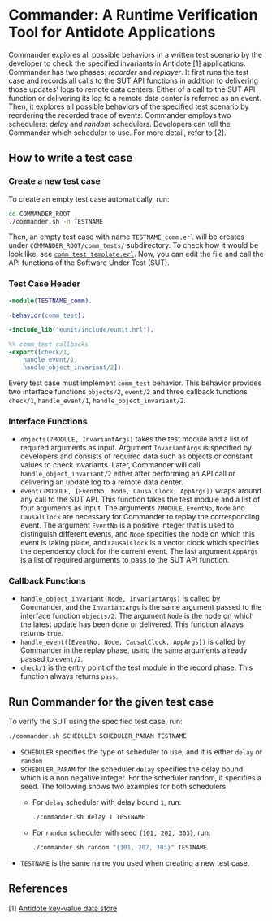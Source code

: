# Commander: A Runtime Verification Tool for Antidote Applications
Commander explores all possible behaviors in a written test scenario by the developer to check the specified invariants in Antidote [1] applications.
Commander has two phases: *recorder* and *replayer*. It first runs the test case and records all calls to the SUT API functions in addition to delivering those updates' logs to remote data centers. Either of a call to the SUT API function or delivering its log to a remote data center is referred as an event. Then, it explores all possible behaviors of the specified test scenario by reordering the recorded trace of events. Commander employs two schedulers: *delay* and *random* schedulers. Developers can tell the Commander which scheduler to use. For more detail, refer to [2].

## How to write a test case
### Create a new test case
To create an empty test case automatically, run: 

```bash
cd COMMANDER_ROOT
./commander.sh -n TESTNAME
```

Then, an empty test case with name `TESTNAME_comm.erl` will be creates under `COMMANDER_ROOT/comm_tests/` subdirectory. To check how it would be look like, see [`comm_test_template.erl`](https://github.com/Maryam81609/commander/blob/check_realistic_benchmarks/comm_test_template.erl). Now, you can edit the file and call the API functions of the Software Under Test (SUT).

### Test Case Header
```Erlang
-module(TESTNAME_comm).

-behavior(comm_test).

-include_lib("eunit/include/eunit.hrl").

%% comm_test callbacks
-export([check/1,
    handle_event/1,
    handle_object_invariant/2]).
```

Every test case must implement `comm_test` behavior. This behavior provides two interface functions `objects/2`, `event/2` and three callback functions `check/1`, `handle_event/1`, `handle_object_invariant/2`.

### Interface Functions
* `objects(?MODULE, InvariantArgs)` takes the test module and a list of required arguments as input. Argument `InvariantArgs` is specified by developers and consists of required data such as objects or constant values to check invariants. Later, Commander will call `handle_object_invariant/2` either after performing an API call or delivering an update log to a remote data center.
* `event(?MODULE, [EventNo, Node, CausalClock, AppArgs])` wraps around any call to  the SUT API. This function takes the test module and a list of four arguments as input. The arguments `?MODULE`, `EventNo`, `Node` and `CausalClock` are necessary for Commander to replay the corresponding event. The argument `EventNo` is a positive integer that is used to distinguish different events, and `Node` specifies the node on which this event is taking place, and `CausalClock` is a vector clock which specifies the dependency clock for the current event. The last argument `AppArgs` is a list of required arguments to pass to the SUT API function. 

### Callback Functions
* `handle_object_invariant(Node, InvariantArgs)` is called by Commander, and the `InvariantArgs` is the same argument passed to the interface function `objects/2`. The argument `Node` is the node on which the latest update has been done or delivered. This function always returns `true`.
* `handle_event([EventNo, Node, CausalClock, AppArgs])` is called by Commander in the replay phase, using the same arguments already passed to `event/2`.
* `check/1` is the entry point of the test module in the record phase. This function always returns `pass`.

## Run Commander for the given test case
To verify the SUT using the specified test case, run:

```bash
./commander.sh SCHEDULER SCHEDULER_PARAM TESTNAME
```
* `SCHEDULER` specifies the type of scheduler to use, and it is either `delay` or `random`
* `SCHEDULER_PARAM` for the scheduler `delay` specifies the delay bound which is a non negative integer. For the scheduler random, it specifies a seed. The following shows two examples for both schedulers:
	* For `delay` scheduler with delay bound `1`, run:
	
		```bash
		./commander.sh delay 1 TESTNAME
		```
		
	* For `random` scheduler with seed `{101, 202, 303}`, run:
	
		```bash
		./commander.sh random "{101, 202, 303}" TESTNAME
		```
* `TESTNAME` is the same name you used when creating a new test case.


## References
[1] [Antidote key-value data store](https://github.com/SyncFree/antidote)


